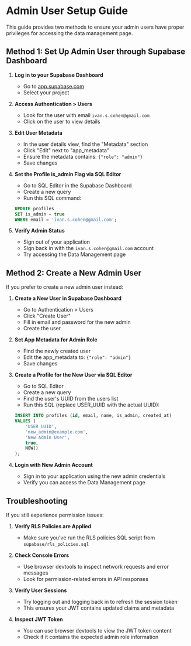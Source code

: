 # Admin User Setup Guide

This guide provides two methods to ensure your admin users have proper privileges for accessing the data management page.

## Method 1: Set Up Admin User through Supabase Dashboard

1. **Log in to your Supabase Dashboard**
   - Go to [app.supabase.com](https://app.supabase.com)
   - Select your project

2. **Access Authentication > Users**
   - Look for the user with email `ivan.s.cohen@gmail.com`
   - Click on the user to view details

3. **Edit User Metadata**
   - In the user details view, find the "Metadata" section
   - Click "Edit" next to "app_metadata"
   - Ensure the metadata contains: `{"role": "admin"}`
   - Save changes

4. **Set the Profile is_admin Flag via SQL Editor**
   - Go to SQL Editor in the Supabase Dashboard
   - Create a new query
   - Run this SQL command:
   
   ```sql
   UPDATE profiles 
   SET is_admin = true 
   WHERE email = 'ivan.s.cohen@gmail.com';
   ```

5. **Verify Admin Status**
   - Sign out of your application
   - Sign back in with the `ivan.s.cohen@gmail.com` account
   - Try accessing the Data Management page

## Method 2: Create a New Admin User

If you prefer to create a new admin user instead:

1. **Create a New User in Supabase Dashboard**
   - Go to Authentication > Users
   - Click "Create User"
   - Fill in email and password for the new admin
   - Create the user

2. **Set App Metadata for Admin Role**
   - Find the newly created user
   - Edit the app_metadata to: `{"role": "admin"}`
   - Save changes

3. **Create a Profile for the New User via SQL Editor**
   - Go to SQL Editor
   - Create a new query
   - Find the user's UUID from the users list
   - Run this SQL (replace USER_UUID with the actual UUID):
   
   ```sql
   INSERT INTO profiles (id, email, name, is_admin, created_at)
   VALUES (
       'USER_UUID',
       'new_admin@example.com',
       'New Admin User',
       true,
       NOW()
   );
   ```

4. **Login with New Admin Account**
   - Sign in to your application using the new admin credentials
   - Verify you can access the Data Management page

## Troubleshooting

If you still experience permission issues:

1. **Verify RLS Policies are Applied**
   - Make sure you've run the RLS policies SQL script from `supabase/rls_policies.sql`

2. **Check Console Errors**
   - Use browser devtools to inspect network requests and error messages
   - Look for permission-related errors in API responses

3. **Verify User Sessions**
   - Try logging out and logging back in to refresh the session token
   - This ensures your JWT contains updated claims and metadata

4. **Inspect JWT Token**
   - You can use browser devtools to view the JWT token content
   - Check if it contains the expected admin role information
